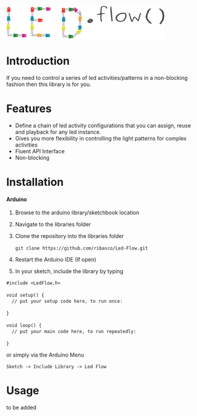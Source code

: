 ![ ](resources/logo.png  "Yet another led library")

# Introduction

If you need to control a series of led activities/patterns in a non-blocking fashion then this library is for you. 

# Features
- Define a chain of led activity configurations that you can assign, reuse and playback for any led instance.
- Gives you more flexibility in controlling the light patterns for complex activities
- Fluent API Interface
- Non-blocking

# Installation

#### Arduino

1. Browse to the arduino library/sketchbook location
2. Navigate to the libraries folder
3. Clone the repository into the libraries folder 

	`git clone https://github.com/ribasco/Led-Flow.git`

4. Restart the Arduino IDE (If open)
5. In your sketch, include the library by typing

```
#include <LedFlow.h>

void setup() {
  // put your setup code here, to run once:

}

void loop() {
  // put your main code here, to run repeatedly:

}
```
or simply via the Arduino Menu

	Sketch -> Include Library -> Led Flow
	
# Usage

to be added

